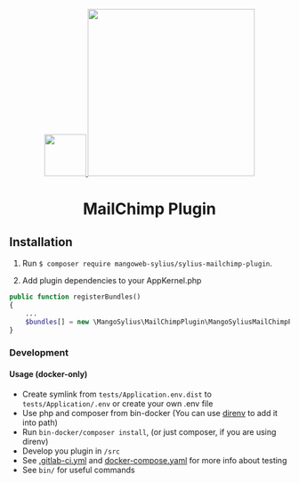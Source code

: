 <p align="center">
    <a href="https://www.mangoweb.cz/en/" target="_blank">
        <img src="https://instagram.fprg2-1.fna.fbcdn.net/vp/991077ebaa238f3ddbeff40bfefdd6f4/5C5EE60B/t51.2885-19/s150x150/12394163_769607056476857_462554822_a.jpg" height="75"/>
    </a>
    <a href="http://sylius.com" title="Sylius" target="_blank">
        <img src="https://demo.sylius.com/assets/shop/img/logo.png" width="300" />
    </a>
</p>
<h1 align="center">MailChimp Plugin</h1>


## Installation

1. Run `$ composer require mangoweb-sylius/sylius-mailchimp-plugin`.

2. Add plugin dependencies to your AppKernel.php

```php
public function registerBundles()
{
	...
	$bundles[] = new \MangoSylius\MailChimpPlugin\MangoSyliusMailChimpPlugin();
}
```

### Development

#### Usage (docker-only)

- Create symlink from `tests/Application.env.dist` to `tests/Application/.env` or create your own .env file
- Use php and composer from bin-docker (You can use [direnv](https://direnv.net) to add it into path)
- Run `bin-docker/composer install`, (or just composer, if you are using direnv)
- Develop you plugin in `/src`
- See [.gitlab-ci.yml](.gitlab-ci.yml) and [docker-compose.yaml](docker-compose.yaml) for more info about testing
- See `bin/` for useful commands
